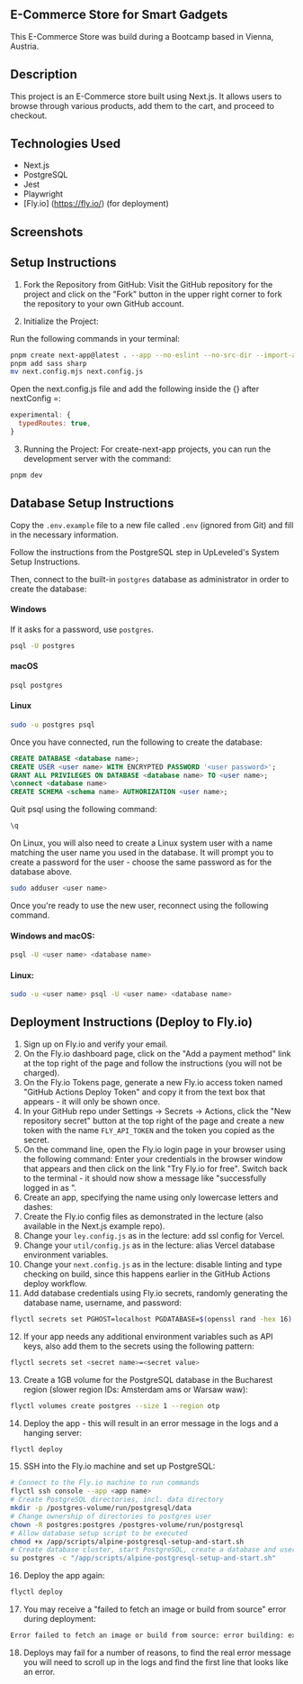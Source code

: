 ## E-Commerce Store for Smart Gadgets

This E-Commerce Store was build during a Bootcamp based in Vienna, Austria.

## Description

This project is an E-Commerce store built using Next.js. It allows users to browse through various products, add them to the cart, and proceed to checkout.

## Technologies Used

- Next.js
- PostgreSQL
- Jest
- Playwright
- [Fly.io] (https://fly.io/) (for deployment)

## Screenshots

## Setup Instructions

1. Fork the Repository from GitHub: Visit the GitHub repository for the project and click on the "Fork" button in the upper right corner to fork the repository to your own GitHub account.

2. Initialize the Project:

Run the following commands in your terminal:

```bash
pnpm create next-app@latest . --app --no-eslint --no-src-dir --import-alias @/* --no-tailwind
pnpm add sass sharp
mv next.config.mjs next.config.js
```

Open the next.config.js file and add the following inside the {} after nextConfig =:

```javascript
experimental: {
  typedRoutes: true,
}
```

3. Running the Project:
   For create-next-app projects, you can run the development server with the command:

```bash
pnpm dev
```

## Database Setup Instructions

Copy the `.env.example` file to a new file called `.env` (ignored from Git) and fill in the necessary information.

Follow the instructions from the PostgreSQL step in UpLeveled's System Setup Instructions.

Then, connect to the built-in `postgres` database as administrator in order to create the database:

#### Windows

If it asks for a password, use `postgres`.

```bash
psql -U postgres

```

#### macOS

```bash
psql postgres

```

#### Linux

```bash
sudo -u postgres psql
```

Once you have connected, run the following to create the database:

```sql
CREATE DATABASE <database name>;
CREATE USER <user name> WITH ENCRYPTED PASSWORD '<user password>';
GRANT ALL PRIVILEGES ON DATABASE <database name> TO <user name>;
\connect <database name>
CREATE SCHEMA <schema name> AUTHORIZATION <user name>;
```

Quit psql using the following command:

```bash
\q
```

On Linux, you will also need to create a Linux system user with a name matching the user name you used in the database. It will prompt you to create a password for the user - choose the same password as for the database above.

```bash
sudo adduser <user name>
```

Once you're ready to use the new user, reconnect using the following command.

#### Windows and macOS:

```bash
psql -U <user name> <database name>
```

#### Linux:

```bash
sudo -u <user name> psql -U <user name> <database name>
```

## Deployment Instructions (Deploy to Fly.io)

1. Sign up on Fly.io and verify your email.
2. On the Fly.io dashboard page, click on the "Add a payment method" link at the top right of the page and follow the instructions (you will not be charged).
3. On the Fly.io Tokens page, generate a new Fly.io access token named "GitHub Actions Deploy Token" and copy it from the text box that appears - it will only be shown once.
4. In your GitHub repo under Settings → Secrets → Actions, click the "New repository secret" button at the top right of the page and create a new token with the name `FLY_API_TOKEN` and the token you copied as the secret.
5. On the command line, open the Fly.io login page in your browser using the following command:
   Enter your credentials in the browser window that appears and then click on the link "Try Fly.io for free". Switch back to the terminal - it should now show a message like "successfully logged in as <your email>".
6. Create an app, specifying the name using only lowercase letters and dashes:
7. Create the Fly.io config files as demonstrated in the lecture (also available in the Next.js example repo).
8. Change your `ley.config.js` as in the lecture: add ssl config for Vercel.
9. Change your `util/config.js` as in the lecture: alias Vercel database environment variables.
10. Change your `next.config.js` as in the lecture: disable linting and type checking on build, since this happens earlier in the GitHub Actions deploy workflow.
11. Add database credentials using Fly.io secrets, randomly generating the database name, username, and password:

```bash
flyctl secrets set PGHOST=localhost PGDATABASE=$(openssl rand -hex 16) PGUSERNAME=$(openssl rand -hex 16) PGPASSWORD=$(openssl rand -base64 32)
```

12. If your app needs any additional environment variables such as API keys, also add them to the secrets using the following pattern:

```bash
flyctl secrets set <secret name>=<secret value>
```

13. Create a 1GB volume for the PostgreSQL database in the Bucharest region (slower region IDs: Amsterdam ams or Warsaw waw):

```bash
flyctl volumes create postgres --size 1 --region otp
```

14. Deploy the app - this will result in an error message in the logs and a hanging server:

```bash
flyctl deploy
```

15. SSH into the Fly.io machine and set up PostgreSQL:

```bash
# Connect to the Fly.io machine to run commands
flyctl ssh console --app <app name>
# Create PostgreSQL directories, incl. data directory
mkdir -p /postgres-volume/run/postgresql/data
# Change ownership of directories to postgres user
chown -R postgres:postgres /postgres-volume/run/postgresql
# Allow database setup script to be executed
chmod +x /app/scripts/alpine-postgresql-setup-and-start.sh
# Create database cluster, start PostgreSQL, create a database and user
su postgres -c "/app/scripts/alpine-postgresql-setup-and-start.sh"
```

16. Deploy the app again:

```bash
flyctl deploy
```

17. You may receive a "failed to fetch an image or build from source" error during deployment:

```bash
Error failed to fetch an image or build from source: error building: executor failed running [/bin/sh -c yarn build]: exit code: 1
```

18. Deploys may fail for a number of reasons, to find the real error message you will need to scroll up in the logs and find the first line that looks like an error.
